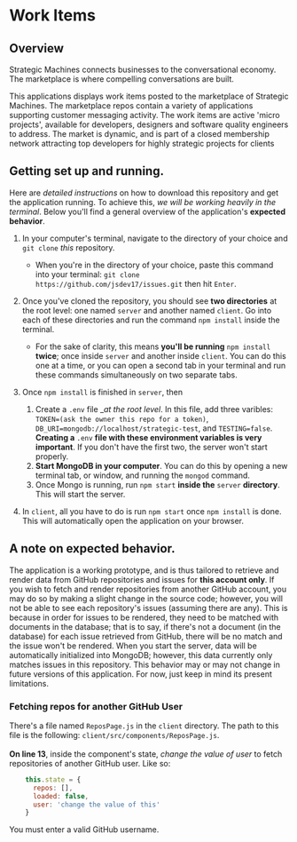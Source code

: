 # Work Items

## Overview

Strategic Machines connects businesses to the conversational economy. The marketplace is where compelling conversations are built.

This applications displays work items posted to the marketplace of Strategic Machines. The marketplace repos contain a variety of applications supporting customer messaging activity. The work items are active 'micro projects', available for developers, designers and software quality engineers to address. The market is dynamic, and is part of a closed membership network attracting top developers for highly strategic projects for clients


## Getting set up and running.
Here are _detailed instructions_ on how to download this
repository and get the application running. To achieve this, _we will be working heavily in the terminal_. Below you'll find a general overview of the application's __expected behavior__.

1. In your computer's terminal, navigate to the directory of your choice and `git clone` _this_ repository.
    - When you're in the directory of your choice, paste this command into your terminal: `git clone https://github.com/jsdev17/issues.git` then hit `Enter`.

1. Once you've cloned the repository, you should see __two directories__ at the root level: one named `server` and another named `client`. Go into each of these directories and run the command `npm install` inside the terminal.
    - For the sake of clarity, this means __you'll be running__ `npm install` __twice__; once inside `server` and another inside `client`. You can do this one at a time, or you can open a second tab in your terminal and run these commands simultaneously on two separate tabs.

1. Once `npm install` is finished in `server`, then
    1. Create a `.env` file __at the root level_. In this file, add three varibles: `TOKEN=(ask the owner this repo for a token)`,  `DB_URI=mongodb://localhost/strategic-test`, and `TESTING=false`. __Creating a__ `.env` __file with these environment variables is very important__. If you don't have the first two, the server won't start properly.
    1. __Start MongoDB in your computer__. You can do this by opening a new terminal tab, or window, and running the `mongod` command.
    1. Once Mongo is running, run `npm start` __inside the__ `server` __directory__. This will start the server.
1. In `client`, all you have to do is run `npm start` once `npm install` is done. This will automatically open the application on your browser.

## A note on expected behavior.
The application is a working prototype, and is thus tailored to retrieve and render data from GitHub repositories and issues for __this account only__. If you wish to fetch and render repositories from another GitHub account, you may do so by making a
slight change in the source code; however, you will not be able to see each repository's issues (assuming there are any). This is because in order for issues to be rendered, they need to be matched with documents in the database; that is to say, if there's not a document (in the database) for each issue retrieved from GitHub, there will be no match and the issue won't be rendered. When you start the server, data will be automatically initialized into MongoDB; however, this data currently only matches issues in this repository. This behavior may or may not change in future versions of this application. For now, just keep in mind its present limitations.

### Fetching repos for another GitHub User
There's a file named `ReposPage.js` in the `client` directory. The path to this file is the following: `client/src/components/ReposPage.js`. <br /><br />
__On line 13__, inside the component's state, _change the value of user_ to fetch repositories of another GitHub user. Like so:
```javascript
    this.state = {
      repos: [],
      loaded: false,
      user: 'change the value of this'
    }
```
You must enter a valid GitHub username.
